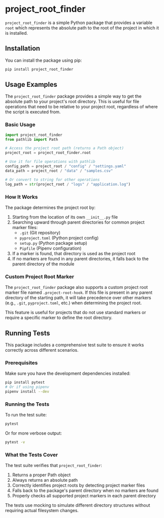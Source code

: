 # project_root_finder

`project_root_finder` is a simple Python package that provides a variable `root` which represents the absolute path to the root of the project in which it is installed.

## Installation

You can install the package using pip:

```bash
pip install project_root_finder
```

## Usage Examples

The `project_root_finder` package provides a simple way to get the absolute path to your project's root directory. This is useful for file operations that need to be relative to your project root, regardless of where the script is executed from.

### Basic Usage

```python
import project_root_finder
from pathlib import Path

# Access the project root path (returns a Path object)
project_root = project_root_finder.root

# Use it for file operations with pathlib
config_path = project_root / "config" / "settings.yaml"
data_path = project_root / "data" / "samples.csv"

# Or convert to string for other operations
log_path = str(project_root / "logs" / "application.log")
```

### How It Works

The package determines the project root by:

1. Starting from the location of its own `__init__.py` file
2. Searching upward through parent directories for common project marker files:
   - `.git` (Git repository)
   - `pyproject.toml` (Python project config)
   - `setup.py` (Python package setup)
   - `Pipfile` (Pipenv configuration)
3. If a marker is found, that directory is used as the project root
4. If no markers are found in any parent directories, it falls back to the parent directory of the module

### Custom Project Root Marker

The `project_root_finder` package also supports a custom project root marker file named `.project-root-hook`. If this file is present in any parent directory of the starting path, it will take precedence over other markers (e.g., `.git`, `pyproject.toml`, etc.) when determining the project root.

This feature is useful for projects that do not use standard markers or require a specific marker to define the root directory.

## Running Tests

This package includes a comprehensive test suite to ensure it works correctly across different scenarios.

### Prerequisites

Make sure you have the development dependencies installed:

```bash
pip install pytest
# Or if using pipenv
pipenv install --dev
```

### Running the Tests

To run the test suite:

```bash
pytest
```

Or for more verbose output:

```bash
pytest -v
```

### What the Tests Cover

The test suite verifies that `project_root_finder`:

1. Returns a proper Path object
2. Always returns an absolute path
3. Correctly identifies project roots by detecting project marker files
4. Falls back to the package's parent directory when no markers are found
5. Properly checks all supported project markers in each parent directory

The tests use mocking to simulate different directory structures without requiring actual filesystem changes.
